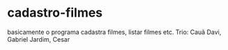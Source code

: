# cadastro-filmes
basicamente o programa cadastra filmes, listar filmes etc.  Trio: Cauã Davi, Gabriel Jardim, Cesar
